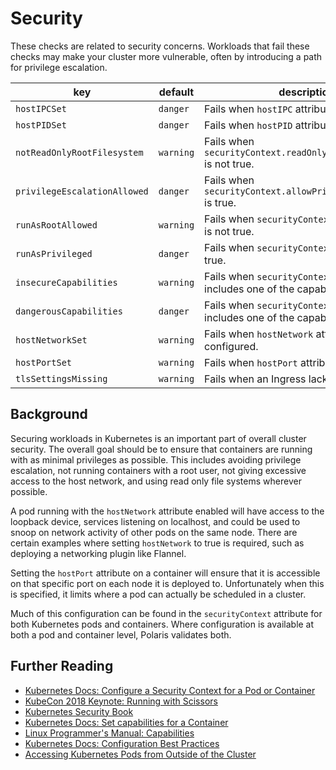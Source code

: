 # Security

These checks are related to security concerns. Workloads that fail these
checks may make your cluster more vulnerable, often by introducing a path
for privilege escalation.

key | default | description
----|---------|------------
`hostIPCSet` | `danger` | Fails when `hostIPC` attribute is configured.
`hostPIDSet` | `danger` | Fails when `hostPID` attribute is configured.
`notReadOnlyRootFilesystem` | `warning` | Fails when `securityContext.readOnlyRootFilesystem` is not true.
`privilegeEscalationAllowed` | `danger` | Fails when `securityContext.allowPrivilegeEscalation` is true.
`runAsRootAllowed` | `warning` | Fails when `securityContext.runAsNonRoot` is not true.
`runAsPrivileged` | `danger` | Fails when `securityContext.privileged` is true.
`insecureCapabilities` | `warning` | Fails when `securityContext.capabilities` includes one of the capabilities [listed here](https://github.com/FairwindsOps/polaris/tree/master/checks/insecureCapabilities.yaml)
`dangerousCapabilities` | `danger` | Fails when `securityContext.capabilities` includes one of the capabilities [listed here](https://github.com/FairwindsOps/polaris/tree/master/checks/dangerousCapabilities.yaml)
`hostNetworkSet` | `warning` | Fails when `hostNetwork` attribute is configured.
`hostPortSet` | `warning` | Fails when `hostPort` attribute is configured.
`tlsSettingsMissing` | `warning` | Fails when an Ingress lacks TLS settings.

## Background

Securing workloads in Kubernetes is an important part of overall cluster security. The overall goal should be to ensure that containers are running with as minimal privileges as possible. This includes avoiding privilege escalation, not running containers with a root user, not giving excessive access to the host network, and using read only file systems wherever possible.

A pod running with the `hostNetwork` attribute enabled will have access to the loopback device, services listening on localhost, and could be used to snoop on network activity of other pods on the same node. There are certain examples where setting `hostNetwork` to true is required, such as deploying a networking plugin like Flannel.

Setting the `hostPort` attribute on a container will ensure that it is accessible on that specific port on each node it is deployed to. Unfortunately when this is specified, it limits where a pod can actually be scheduled in a cluster.

Much of this configuration can be found in the `securityContext` attribute for both Kubernetes pods and containers. Where configuration is available at both a pod and container level, Polaris validates both.

## Further Reading
- [Kubernetes Docs: Configure a Security Context for a Pod or Container](https://kubernetes.io/docs/tasks/configure-pod-container/security-context/)
- [KubeCon 2018 Keynote: Running with Scissors](https://www.youtube.com/watch?v=ltrV-Qmh3oY)
- [Kubernetes Security Book](https://kubernetes-security.info/)
- [Kubernetes Docs: Set capabilities for a Container](https://kubernetes.io/docs/tasks/configure-pod-container/security-context/#set-capabilities-for-a-container)
- [Linux Programmer's Manual: Capabilities](http://man7.org/linux/man-pages/man7/capabilities.7.html)
- [Kubernetes Docs: Configuration Best Practices](https://kubernetes.io/docs/concepts/configuration/overview/#services)
- [Accessing Kubernetes Pods from Outside of the Cluster](http://alesnosek.com/blog/2017/02/14/accessing-kubernetes-pods-from-outside-of-the-cluster/)
